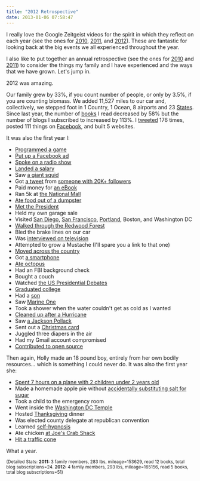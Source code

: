 ```yaml
---
title: "2012 Retrospective"
date: 2013-01-06 07:58:47
---
```


I really love the Google Zeitgeist videos for the spirit in which they reflect on each year (see the ones for <a href="http://www.youtube.com/watch?v=F0QXB5pw2qE" target="_blank" rel="noopener noreferrer" title="Zeitgeist 2010: Year in Review">2010</a>, <a href="http://www.youtube.com/watch?v=SAIEamakLoY" target="_blank" rel="noopener noreferrer" title="This is my favorite one.">2011</a>, and <a href="http://www.youtube.com/watch?v=xY_MUB8adEQ" target="_blank" rel="noopener noreferrer" title="Zeitgeist 2012: Year in Review">2012</a>). These are fantastic for looking back at the big events we all experienced throughout the year.

I also like to put together an annual retrospective (see the ones for [2010][1] and [2011][2]) to consider the things my family and I have experienced and the ways that we have grown. Let's jump in.

2012 was amazing.

Our family grew by 33%, if you count number of people, or only by 3.5%, if you are counting biomass. We added 11,527 miles to our car and, collectively, we stepped foot in 1 Country, 1 Ocean, 8 airports and 23 [States][3]. Since last year, the number of [books][4] I read decreased by 58% but the number of blogs I subscribed to increased by 113%. I <a href="https://twitter.com/BryanEBraun" target="_blank" rel="noopener noreferrer" title="Bryan Braun on Twitter">tweeted</a> 176 times, posted 111 things on <a href="https://www.facebook.com/bryanbr4un" target="_blank" rel="noopener noreferrer" title="Bryan on Facebook">Facebook</a>, and built 5 websites.

It was also the first year I:

- [Programmed a game](http://bryanbraun.github.io/alchemist)
- <a href="/assets/images/acquia_ad.JPG" target="_blank" rel="noopener noreferrer" title="If I were 17 again, I'd use Facebook ads to help me run for student body president. It would be the talk of the school... which is important if you are running for student body president.">Put up a Facebook ad</a>
- [Spoke on a radio show][5]
- <a href="https://bryanbraun.com/2012/07/07/in-which-i-explain-how-i-got-my-dream-job" target="_blank" rel="noopener noreferrer" title="In which I explain how I got my dream job">Landed a salary</a>
- Saw <a href="https://insider.si.edu/2009/09/smithsonian-receives-giant-squid-caught-in-trawl-net-in-the-gulf-of-mexico/" target="_blank" rel="noopener noreferrer" title="That's right. They exist.">a giant squid</a>
- Got <a href="https://twitter.com/Dries/status/186999538106646529" target="_blank" rel="noopener noreferrer" title="Dries Tweet">a tweet</a> from <a href="https://twitter.com/Dries" target="_blank" rel="noopener noreferrer" title="Dries">someone with 20K+ followers</a>
- Paid money for [an eBook][6]
- Ran 5k at <a href="http://dc.about.com/od/touristattractions/ss/PhotosNatlMall_6.htm" target="_blank" rel="noopener noreferrer" title="The National Mall">the National Mall</a>
- <a href="http://www.youtube.com/watch?v=0HlFP-PMW6E" target="_blank" rel="noopener noreferrer" title="Anyone with an open mind and a Netflix account can watch the documentary for free.">Ate food out of a dumpster</a>
- <a href="http://youtu.be/nBarMWcYdAA?t=3m8s" target="_blank" rel="noopener noreferrer" title="I'm in front, facing the President">Met the President</a>
- Held my own garage sale
- Visited [San Diego][7], <a href="http://4.bp.blogspot.com/-mgKwIWugbLU/UClRAw0g0aI/AAAAAAAACCs/7DOKAMLXI3U/s1600/P7300455.JPG" target="_blank" rel="noopener noreferrer" title="At Fisherman's Wharf">San Francisco</a>, [Portland][8], Boston, and Washington DC
- <a href="http://3.bp.blogspot.com/-OPK3-eg5dhg/UClRQIu-3aI/AAAAAAAACDk/VSyrTaXxYOw/s1600/P7310496.JPG" target="_blank" rel="noopener noreferrer" title="Some trees are so old and strong that you can see black patches and scars from all the forest fires they've lived through.">Walked through the Redwood Forest</a>
- Bled the brake lines on our car
- Was [interviewed on television][9]
- Attempted to grow a Mustache (I'll spare you a link to that one)
- [Moved across the country][10]
- Got <a href="https://en.wikipedia.org/wiki/Samsung_Galaxy_S_II" target="_blank" rel="noopener noreferrer" title="Samsung Galaxy S II">a smartphone</a>
- [Ate octopus][11]
- Had an FBI background check
- Bought a couch
- Watched <a href="http://en.wikipedia.org/wiki/United_States_presidential_election_debates,_2012" target="_blank" rel="noopener noreferrer" title="Wikipedia: US Presidential Debates">the US Presidential Debates</a>
- <a href="https://www.facebook.com/photo.php?fbid=3420265116728&set=a.3370370749400.287757.1573191502&type=3&theater" target="_blank" rel="noopener noreferrer" title="While I don't use the degree, I'm happy with the other things I got at BYU: My wife, a line on my resume, stickers on my car, and 24 free months of the New York Times.">Graduated college</a>
- Had a [son][12]
- Saw <a href="http://en.wikipedia.org/wiki/Marine_One" target="_blank" rel="noopener noreferrer" title="Wikipedia: Marine One">Marine One</a>
- Took a shower when the water couldn't get as cold as I wanted
- <a href="http://devore-jonathan.wistia.com/medias/xhhirat8vx" target="_blank" rel="noopener noreferrer" title="Hurricane Sandy Video">Cleaned up after a Hurricane</a>
- Saw <a href="http://en.wikipedia.org/wiki/File:Lavender_Mist.jpg" target="_blank" rel="noopener noreferrer" title="There is often a miniture version of this painting where Heidi sits at our kitchen table.">a Jackson Pollack</a>
- Sent out a <a href="http://bryanbraun.com/2012/12/15/happy-holidays-2012" target="_blank" rel="noopener noreferrer" title="I admit, the design was influenced by the fact that the Smithsonian art museum had lots of Andy Warhol's art on display.">Christmas card</a>
- Juggled three diapers in the air
- Had my Gmail account compromised
- <a href="http://drupal.org/project/writer" target="_blank" rel="noopener noreferrer" title="This page went up on December 31st, so it was a close call.">Contributed to open source</a>

Then again, Holly made an 18 pound boy, entirely from her own bodily resources… which is something I could never do. It was also the first year she:

- [Spent 7 hours on a plane with 2 children under 2 years old][13]
- Made a homemade apple pie without <a href="http://1.bp.blogspot.com/_nPInrJBeS1c/Sy008laLtjI/AAAAAAAAAaU/k20L0YzqMq8/s1600/DSCN0783.JPG" target="_blank" rel="noopener noreferrer" title="Those were dark days...">accidentally substituting salt for sugar</a>
- Took a child to the emergency room
- Went inside the <a href="http://www.lds.org/church/temples/washington-dc?lang=eng" target="_blank" rel="noopener noreferrer" title="Washington D.C. Temple">Washington DC Temple</a>
- Hosted <a href="http://hollybunchkins.blogspot.com/2012/12/thanksgiving.html" target="_blank" rel="noopener noreferrer" title="Here are some photos">Thanksgiving</a> dinner
- Was elected county delegate at republican convention
- Learned <a href="https://www.hypnobabies.com/" target="_blank" rel="noopener noreferrer" title="Hypnobabies">self-hypnosis</a>
- Ate chicken [at Joe's Crab Shack][14]
- <a href="https://twitter.com/BryanEBraun/status/257454313000017921" target="_blank" rel="noopener noreferrer">Hit a traffic cone</a>

What a year.

<small>(Detailed Stats: <strong>2011:</strong> 3 family members, 283 lbs, mileage=153629, read 12 books, total blog subscriptions=24. <strong>2012:</strong> 4 family members, 293 lbs, mileage=165156, read 5 books, total blog subscriptions=51)</small>

 [1]: http://bryanbraun.com/2011/02/20/checking-in "Checking in"
 [2]: http://bryanbraun.com/2012/01/01/looking-back-looking-forward "Looking Back. Looking Forward."
 [3]: http://bryanbraun.com/2012/08/05/17-states-14-days "17 States in 14 Days"
 [4]: http://bryanbraun.com/books "Book Reviews"
 [5]: http://bryanbraun.com/2012/09/09/press "Their regular broadcast is at www.siriusxm.com/byuradio"
 [6]: https://play.google.com/store/books/details/Seth_Godin_Linchpin?id=dI66B5IY2X0C "Linchpin"
 [7]: http://3.bp.blogspot.com/-Wz0KXs56fhk/UClQmpbS7NI/AAAAAAAACBM/k1ojCUe7My8/s320/P7280281.JPG
 [8]: http://3.bp.blogspot.com/-HbpTvjSIFAM/UClRb7nVbGI/AAAAAAAACEI/VKfeM5tP-Zk/s1600/P8010534.JPG
 [9]: http://bryanbraun.com/2012/04/30/in-the-press#discovery-channel "You never realize how important the ability to form coherent sentances is, until you lose it."
 [10]: http://bryanbraun.com/2012/08/05/17-states-14-days "17 states in 14 days"
 [11]: http://graffiatodc.com/menus/ "...at Graffiato. The've also got this Spinach and Bacon pizza that is fantastic."
 [12]: http://4.bp.blogspot.com/-zW_kjoacPlU/UL-Hr_sm_rI/AAAAAAAAFLw/O9lOk_f1JNE/s1600/IMG_1037.JPG "They don't call him Stinky Pete for nothing."
 [13]: http://2.bp.blogspot.com/-IeYkDNxJzAE/UH8H-Vq4wQI/AAAAAAAAE74/rZkK2wXJd7c/s1600/IMG_0895.JPG
 [14]: http://1.bp.blogspot.com/-cU4VS27C4sE/UClRNNf3qdI/AAAAAAAACDc/x8zETvRWW7c/s1600/P7300476.jpg
